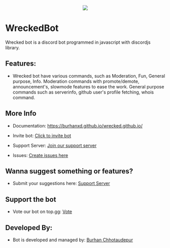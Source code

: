<center>
  <img src="https://images.discordapp.net/avatars/773440427306123266/8e85dbe085f287d707b702b3d748310f.png?size=512">
  </center>



# WreckedBot

Wrecked bot is a discord bot programmed in javascript with discordjs library.

## Features: 

- Wrecked bot have various commands, such as Moderation, Fun, General purpose, Info. Moderation commands with promote/demote, announcement's, slowmode features to ease the work. General purpose commands such as serverinfo, github user's profile fetching, whois command.

## More Info 

- Documentation: https://burhanxd.github.io/wrecked.github.io/

- Invite bot: [Click to invite bot](https://discord.com/oauth2/authorize?client_id=773440427306123266&permissions=8&redirect_uri=https%3A%2F%2Fburhanxd.github.io%2Fwrecked.github.io&scope=bot)

- Support Server: [Join our support server](https://discord.gg/DbA6B3ZARw)

- Issues: [Create issues here](https://github.com/burhanxd/WreckedBot/issues)

## Wanna suggest something or features?

- Submit your suggestions here: [Support Server](https://discord.gg/DbA6B3ZARw)

## Support the bot 

- Vote our bot on top.gg: [Vote](https://top.gg/bot/773440427306123266)


## Developed By:

- Bot is developed and managed by: [Burhan Chhotaudepur](https://instagram.com/burhan__xd)
